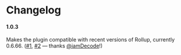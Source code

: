 # Changelog

#### 1.0.3

Makes the plugin compatible with recent versions of Rollup, currently 0.6.66. ([#1](https://github.com/Evercoder/rollup-plugin-css-bundle/issues/1), [#2](https://github.com/Evercoder/rollup-plugin-css-bundle/pulls/2) — thanks [@iamDecode](https://github.com/iamDecode)!)
